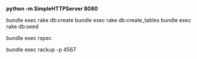 **python -m SimpleHTTPServer 8080**

bundle exec rake db:create
bundle exec rake db:create_tables
bundle exec rake db:seed

bundle exec rspec

bundle exec rackup -p 4567

